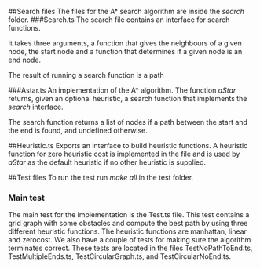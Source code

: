 ﻿##Search files
The files for the A* search algorithm are inside the *search* folder.
###Search.ts
The search file contains an interface for search functions.

It takes three arguments, a function that gives the neighbours
of a given node, the start node and a function that determines if a given
node is an end node.

The result of running a search function is a path

###Astar.ts
An implementation of the A* algorithm.
The function *aStar* returns, given an optional heuristic, a search function
that implements the *search* interface.

The search function returns a list of nodes if a path between the start and
the end is found, and undefined otherwise.

##Heuristic.ts
Exports an interface to build heuristic functions.
A heuristic function for zero heuristic cost is implemented in the file
and is used by *aStar* as the default heuristic if no other heuristic
is supplied.

##Test files
To run the test run *make all* in the test folder.

### Main test
The main test for the implementation is the Test.ts file. 
This test contains a grid graph with some obstacles and compute the best path
by using three different heuristic functions. 
The heuristic functions are manhattan, linear and zerocost.
We also have a couple of tests for making sure the algorithm terminates correct.
These tests are located in the files TestNoPathToEnd.ts, TestMultipleEnds.ts, TestCircularGraph.ts, and TestCircularNoEnd.ts.

